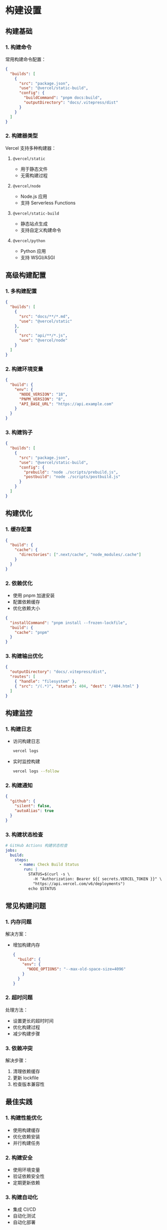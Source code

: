# 构建设置

## 构建基础

### 1. 构建命令

常用构建命令配置：

```json
{
  "builds": [
    {
      "src": "package.json",
      "use": "@vercel/static-build",
      "config": {
        "buildCommand": "pnpm docs:build",
        "outputDirectory": "docs/.vitepress/dist"
      }
    }
  ]
}
```

### 2. 构建器类型

Vercel 支持多种构建器：

1. `@vercel/static`

   - 用于静态文件
   - 无需构建过程

2. `@vercel/node`

   - Node.js 应用
   - 支持 Serverless Functions

3. `@vercel/static-build`

   - 静态站点生成
   - 支持自定义构建命令

4. `@vercel/python`

   - Python 应用
   - 支持 WSGI/ASGI

## 高级构建配置

### 1. 多构建配置

```json
{
  "builds": [
    {
      "src": "docs/**/*.md",
      "use": "@vercel/static"
    },
    {
      "src": "api/**/*.js",
      "use": "@vercel/node"
    }
  ]
}
```

### 2. 构建环境变量

```json
{
  "build": {
    "env": {
      "NODE_VERSION": "18",
      "PNPM_VERSION": "8",
      "API_BASE_URL": "https://api.example.com"
    }
  }
}
```

### 3. 构建钩子

```json
{
  "builds": [
    {
      "src": "package.json",
      "use": "@vercel/static-build",
      "config": {
        "prebuild": "node ./scripts/prebuild.js",
        "postbuild": "node ./scripts/postbuild.js"
      }
    }
  ]
}
```

## 构建优化

### 1. 缓存配置

```json
{
  "build": {
    "cache": {
      "directories": [".next/cache", "node_modules/.cache"]
    }
  }
}
```

### 2. 依赖优化

- 使用 pnpm 加速安装
- 配置依赖缓存
- 优化依赖大小

```json
{
  "installCommand": "pnpm install --frozen-lockfile",
  "build": {
    "cache": "pnpm"
  }
}
```

### 3. 构建输出优化

```json
{
  "outputDirectory": "docs/.vitepress/dist",
  "routes": [
    { "handle": "filesystem" },
    { "src": "/(.*)", "status": 404, "dest": "/404.html" }
  ]
}
```

## 构建监控

### 1. 构建日志

- 访问构建日志

  ```bash
  vercel logs
  ```

- 实时监控构建

  ```bash
  vercel logs --follow
  ```

### 2. 构建通知

```json
{
  "github": {
    "silent": false,
    "autoAlias": true
  }
}
```

### 3. 构建状态检查

```yaml
# GitHub Actions 构建状态检查
jobs:
  build:
    steps:
      - name: Check Build Status
        run: |
          STATUS=$(curl -s \
            -H "Authorization: Bearer ${{ secrets.VERCEL_TOKEN }}" \
            "https://api.vercel.com/v6/deployments")
          echo $STATUS
```

## 常见构建问题

### 1. 内存问题

解决方案：

- 增加构建内存
  ```json
  {
    "build": {
      "env": {
        "NODE_OPTIONS": "--max-old-space-size=4096"
      }
    }
  }
  ```

### 2. 超时问题

处理方法：

- 设置更长的超时时间
- 优化构建过程
- 减少构建步骤

### 3. 依赖冲突

解决步骤：

1. 清理依赖缓存
2. 更新 lockfile
3. 检查版本兼容性

## 最佳实践

### 1. 构建性能优化

- 使用构建缓存
- 优化依赖安装
- 并行构建任务

### 2. 构建安全

- 使用环境变量
- 验证依赖安全性
- 定期更新依赖

### 3. 构建自动化

- 集成 CI/CD
- 自动化测试
- 自动化部署
